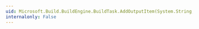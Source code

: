 ```yaml
---
uid: Microsoft.Build.BuildEngine.BuildTask.AddOutputItem(System.String,System.String)
internalonly: False
---
```

